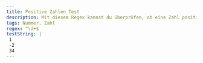 ```yaml
---
title: Positive Zahlen Test
description: Mit diesem Regex kannst du überprüfen, ob eine Zahl positiv ist
tags: Nummer, Zahl
regex: ^\d+$
testString: |
 1
 -2
 34
---
```

